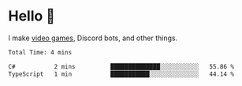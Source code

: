 <div align="left">
  <h1>Hello 👋</h1>

  <p>I make <a href="https://devbeef.com">video games</a>, Discord bots, and other things.</p>
</div>

<!--START_SECTION:waka-->

```txt
Total Time: 4 mins

C#           2 mins          ██████████████░░░░░░░░░░░   55.86 %
TypeScript   1 min           ███████████░░░░░░░░░░░░░░   44.14 %
```

<!--END_SECTION:waka-->
